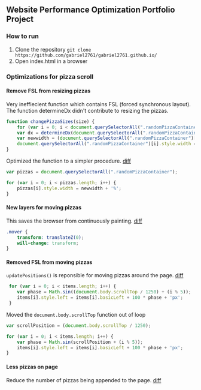 ## Website Performance Optimization Portfolio Project

### How to run

1. Clone the repository `git clone https://github.com/gabriel2761/gabriel2761.github.io/`
2. Open index.html in a browser

### Optimizations for pizza scroll

#### Remove FSL from resizing pizzas
Very ineffiecient function which contains FSL (forced synchronous layout). The function determineDx didn't contribute to resizing the pizzas.

```javascript
function changePizzaSizes(size) {
 	for (var i = 0; i < document.querySelectorAll(".randomPizzaContainer").length; i++) {
	var dx = determineDx(document.querySelectorAll(".randomPizzaContainer")[i], size);
	var newwidth = (document.querySelectorAll(".randomPizzaContainer")[i].offsetWidth + dx) + 'px';
	document.querySelectorAll(".randomPizzaContainer")[i].style.width = newwidth;
}
```

Optimized the function to a simpler procedure. [diff](https://github.com/gabriel2761/gabriel2761.github.io/commit/a3911321901ff29f6c98f46306e3f3448f882112)

```javascript
var pizzas = document.querySelectorAll(".randomPizzaContainer");

for (var i = 0; i < pizzas.length; i++) {
	pizzas[i].style.width = newwidth + '%';
}
```

#### New layers for moving pizzas
This saves the browser from continuously painting. [diff](https://github.com/gabriel2761/gabriel2761.github.io/commit/35e68a1344257e4746dda760f96bf35b62b8eda6)

```css
.mover {
	transform: translateZ(0);
	will-change: transform;
}
 ```
#### Removed FSL from moving pizzas
`updatePositions()` is reponsible for moving pizzas around the page. [diff](https://github.com/gabriel2761/gabriel2761.github.io/commit/9f04ca6df29791b54d8842fc15ac953d318cf5f8)

```javascript
 for (var i = 0; i < items.length; i++) {
	var phase = Math.sin((document.body.scrollTop / 1250) + (i % 5));
	items[i].style.left = items[i].basicLeft + 100 * phase + 'px';
 }
 ```

 Moved the `document.body.scrollTop` function out of loop

```javascript
var scrollPosition = (document.body.scrollTop / 1250);

for (var i = 0; i < items.length; i++) {
	var phase = Math.sin(scrollPosition + (i % 5));
	items[i].style.left = items[i].basicLeft + 100 * phase + 'px';
}
```

#### Less pizzas on page
Reduce the number of pizzas being appended to the page. [diff](https://github.com/gabriel2761/gabriel2761.github.io/commit/2d8beeb65bf36d6e6e588c5a8c71739b31e32656)



